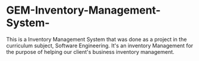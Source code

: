 # GEM-Inventory-Management-System-
This is a Inventory Management System that was done as a project in the curriculum subject, Software Engineering. 
It's an inventory Management for the purpose of helping our client's business inventory management. 
